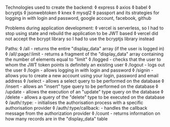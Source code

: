 Technologies used to create the backend:
    ◊   express
    ◊   axios
    ◊   babel
    ◊   bcryptjs
    ◊   jsonwebtoken
    ◊   knex
    ◊   mysql2
    ◊ passport and its strategies for logging in with login and password, google account, facebook, github

Problems during application development:
    ◊ vercel is serverless, so I had to stop using state and rebuild the application to be JWT based
    ◊ vercel did not accept the bcrypt library so I had to use the bcryptjs library instead

Paths:
    ◊ /all - returns the entire "display_data" array (if the user is logged in)
    ◊ /all/:page/:limit - returns a fragment of the "display_data" array containing the number of elements equal to "limit"
    ◊ /logged - checks that the user to whom the JWT token points is definitely an existing user 
    ◊ /logout - logs out the user
    ◊ /login - allows logging in with login and password
    ◊ /signin - allows you to create a new account using your login, password and email address
    ◊ /select - allows a select query to be performed on the database
    ◊ /insert - allows an "insert" type query to be performed on the database
    ◊ /update - allows the execution of an "update" type query on the database
    ◊ /delete - allows a query of the "delete" type to be executed on the database
    ◊ /auth/:type: - initialises the authorisation process with a specific authorisation provider
    ◊ /auth/:type/callback: - handles the callback message from the authorization provider
    ◊ /count - returns information on how many records are in the "display_data" table
